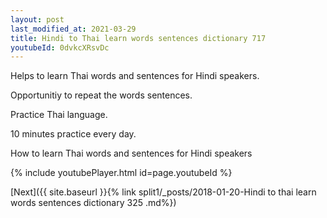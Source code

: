 ```yaml
---
layout: post
last_modified_at: 2021-03-29
title: Hindi to Thai learn words sentences dictionary 717 
youtubeId: 0dvkcXRsvDc
---
```

 
 
Helps to learn Thai words and sentences for Hindi speakers.

Opportunitiy to repeat the words sentences. 

Practice Thai language. 
 
10 minutes practice every day. 
 
How to learn Thai words and sentences for Hindi speakers 
 
{% include youtubePlayer.html id=page.youtubeId %}
 
 
[Next]({{ site.baseurl }}{% link  split1/_posts/2018-01-20-Hindi to thai learn words sentences dictionary 325 .md%})
 
